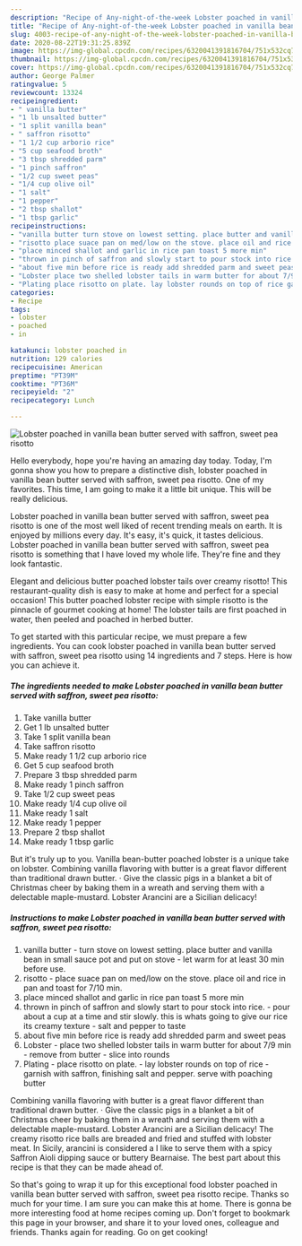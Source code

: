 ```yaml
---
description: "Recipe of Any-night-of-the-week Lobster poached in vanilla bean butter served with saffron, sweet pea risotto"
title: "Recipe of Any-night-of-the-week Lobster poached in vanilla bean butter served with saffron, sweet pea risotto"
slug: 4003-recipe-of-any-night-of-the-week-lobster-poached-in-vanilla-bean-butter-served-with-saffron-sweet-pea-risotto
date: 2020-08-22T19:31:25.839Z
image: https://img-global.cpcdn.com/recipes/6320041391816704/751x532cq70/lobster-poached-in-vanilla-bean-butter-served-with-saffron-sweet-pea-risotto-recipe-main-photo.jpg
thumbnail: https://img-global.cpcdn.com/recipes/6320041391816704/751x532cq70/lobster-poached-in-vanilla-bean-butter-served-with-saffron-sweet-pea-risotto-recipe-main-photo.jpg
cover: https://img-global.cpcdn.com/recipes/6320041391816704/751x532cq70/lobster-poached-in-vanilla-bean-butter-served-with-saffron-sweet-pea-risotto-recipe-main-photo.jpg
author: George Palmer
ratingvalue: 5
reviewcount: 13324
recipeingredient:
- " vanilla butter"
- "1 lb unsalted butter"
- "1 split vanilla bean"
- " saffron risotto"
- "1 1/2 cup arborio rice"
- "5 cup seafood broth"
- "3 tbsp shredded parm"
- "1 pinch saffron"
- "1/2 cup sweet peas"
- "1/4 cup olive oil"
- "1 salt"
- "1 pepper"
- "2 tbsp shallot"
- "1 tbsp garlic"
recipeinstructions:
- "vanilla butter turn stove on lowest setting. place butter and vanilla bean in small sauce pot and put on stove let warm for at least 30 min before use."
- "risotto place suace pan on med/low on the stove. place oil and rice in pan and toast for 7/10 min."
- "place minced shallot and garlic in rice pan toast 5 more min"
- "thrown in pinch of saffron and slowly start to pour stock into rice. pour about a cup at a time and stir slowly. this is whats going to give our rice its creamy texture salt and pepper to taste"
- "about five min before rice is ready add shredded parm and sweet peas"
- "Lobster place two shelled lobster tails in warm butter for about 7/9 min remove from butter slice into rounds"
- "Plating place risotto on plate. lay lobster rounds on top of rice garnish with saffron, finishing salt and pepper.   serve with poaching butter"
categories:
- Recipe
tags:
- lobster
- poached
- in

katakunci: lobster poached in 
nutrition: 129 calories
recipecuisine: American
preptime: "PT39M"
cooktime: "PT36M"
recipeyield: "2"
recipecategory: Lunch

---
```



![Lobster poached in vanilla bean butter served with saffron, sweet pea risotto](https://img-global.cpcdn.com/recipes/6320041391816704/751x532cq70/lobster-poached-in-vanilla-bean-butter-served-with-saffron-sweet-pea-risotto-recipe-main-photo.jpg)

Hello everybody, hope you're having an amazing day today. Today, I'm gonna show you how to prepare a distinctive dish, lobster poached in vanilla bean butter served with saffron, sweet pea risotto. One of my favorites. This time, I am going to make it a little bit unique. This will be really delicious.

Lobster poached in vanilla bean butter served with saffron, sweet pea risotto is one of the most well liked of recent trending meals on earth. It is enjoyed by millions every day. It's easy, it's quick, it tastes delicious. Lobster poached in vanilla bean butter served with saffron, sweet pea risotto is something that I have loved my whole life. They're fine and they look fantastic.

Elegant and delicious butter poached lobster tails over creamy risotto! This restaurant-quality dish is easy to make at home and perfect for a special occasion! This butter poached lobster recipe with simple risotto is the pinnacle of gourmet cooking at home! The lobster tails are first poached in water, then peeled and poached in herbed butter.


To get started with this particular recipe, we must prepare a few ingredients. You can cook lobster poached in vanilla bean butter served with saffron, sweet pea risotto using 14 ingredients and 7 steps. Here is how you can achieve it.

<!--inarticleads1-->

##### The ingredients needed to make Lobster poached in vanilla bean butter served with saffron, sweet pea risotto:

1. Take  vanilla butter
1. Get 1 lb unsalted butter
1. Take 1 split vanilla bean
1. Take  saffron risotto
1. Make ready 1 1/2 cup arborio rice
1. Get 5 cup seafood broth
1. Prepare 3 tbsp shredded parm
1. Make ready 1 pinch saffron
1. Take 1/2 cup sweet peas
1. Make ready 1/4 cup olive oil
1. Make ready 1 salt
1. Make ready 1 pepper
1. Prepare 2 tbsp shallot
1. Make ready 1 tbsp garlic


But it&#39;s truly up to you. Vanilla bean-butter poached lobster is a unique take on lobster. Combining vanilla flavoring with butter is a great flavor different than traditional drawn butter. · Give the classic pigs in a blanket a bit of Christmas cheer by baking them in a wreath and serving them with a delectable maple-mustard. Lobster Arancini are a Sicilian delicacy! 

<!--inarticleads2-->

##### Instructions to make Lobster poached in vanilla bean butter served with saffron, sweet pea risotto:

1. vanilla butter - turn stove on lowest setting. place butter and vanilla bean in small sauce pot and put on stove - let warm for at least 30 min before use.
1. risotto - place suace pan on med/low on the stove. place oil and rice in pan and toast for 7/10 min.
1. place minced shallot and garlic in rice pan toast 5 more min
1. thrown in pinch of saffron and slowly start to pour stock into rice. - pour about a cup at a time and stir slowly. this is whats going to give our rice its creamy texture - salt and pepper to taste
1. about five min before rice is ready add shredded parm and sweet peas
1. Lobster - place two shelled lobster tails in warm butter for about 7/9 min - remove from butter - slice into rounds
1. Plating - place risotto on plate. - lay lobster rounds on top of rice - garnish with saffron, finishing salt and pepper.   serve with poaching butter


Combining vanilla flavoring with butter is a great flavor different than traditional drawn butter. · Give the classic pigs in a blanket a bit of Christmas cheer by baking them in a wreath and serving them with a delectable maple-mustard. Lobster Arancini are a Sicilian delicacy! The creamy risotto rice balls are breaded and fried and stuffed with lobster meat. In Sicily, arancini is considered a I like to serve them with a spicy Saffron Aioli dipping sauce or buttery Bearnaise. The best part about this recipe is that they can be made ahead of. 

So that's going to wrap it up for this exceptional food lobster poached in vanilla bean butter served with saffron, sweet pea risotto recipe. Thanks so much for your time. I am sure you can make this at home. There is gonna be more interesting food at home recipes coming up. Don't forget to bookmark this page in your browser, and share it to your loved ones, colleague and friends. Thanks again for reading. Go on get cooking!
